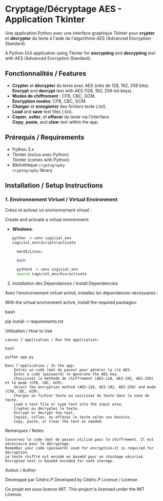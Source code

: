 # Cryptage/Décryptage AES - Application Tkinter

Une application Python avec une interface graphique Tkinter pour **crypter** et **décrypter** du texte à l'aide de l'algorithme AES (Advanced Encryption Standard).

A Python GUI application using Tkinter for **encrypting** and **decrypting** text with AES (Advanced Encryption Standard).

## Fonctionnalités / Features

- **Crypter** et **décrypter** du texte avec AES (clés de 128, 192, 256 bits).  
  **Encrypt** and **decrypt** text with AES (128, 192, 256-bit keys).
- **Modes de chiffrement** : CFB, CBC, GCM.  
  **Encryption modes**: CFB, CBC, GCM.
- **Charger** et **enregistrer** des fichiers texte (.txt).  
  **Load** and **save** text files (.txt).
- **Copier**, **coller**, et **effacer** du texte via l'interface.  
  **Copy**, **paste**, and **clear** text within the app.

## Prérequis / Requirements

- Python 3.x
- Tkinter (inclus avec Python)  
  Tkinter (comes with Python)
- Bibliothèque `cryptography`  
  `cryptography` library

## Installation / Setup Instructions

### 1. Environnement Virtuel / Virtual Environment

Créez et activez un environnement virtuel :

Create and activate a virtual environment:

- **Windows**:
  
  ```bash
  python -m venv Logiciel_env
  Logiciel_env\Scripts\activate

    macOS/Linux:

    bash

    python3 -m venv Logiciel_env
    source Logiciel_env/bin/activate

2. Installation des Dépendances / Install Dependencies

Avec l'environnement virtuel activé, installez les dépendances nécessaires :

With the virtual environment active, install the required packages:

bash

pip install -r requirements.txt

Utilisation / How to Use

    Lancez l'application / Run the application:

    bash

    python app.py

    Dans l'application / In the app:
        Entrez un code (mot de passe) pour générer la clé AES.
        Enter a code (password) to generate the AES key.
        Choisissez la méthode de chiffrement (AES-128, AES-192, AES-256) et le mode (CFB, CBC, GCM).
        Select the encryption method (AES-128, AES-192, AES-256) and mode (CFB, CBC, GCM).
        Chargez un fichier texte ou saisissez du texte dans la zone de texte.
        Load a text file or type text into the input area.
        Cryptez ou décryptez le texte.
        Encrypt or decrypt the text.
        Copiez, collez, ou effacez le texte selon vos besoins.
        Copy, paste, or clear the text as needed.

Remarques / Notes

    Conservez le code (mot de passe) utilisé pour le chiffrement. Il est nécessaire pour le décryptage.
    Remember your code (password) used for encryption—it is required for decryption.
    Le texte chiffré est encodé en base64 pour un stockage sécurisé.
    Encrypted text is base64 encoded for safe storage.

Auteur / Author

Développé par Cédric.P
Developed by Cédric.P
Licence / License

Ce projet est sous licence MIT.
This project is licensed under the MIT License.